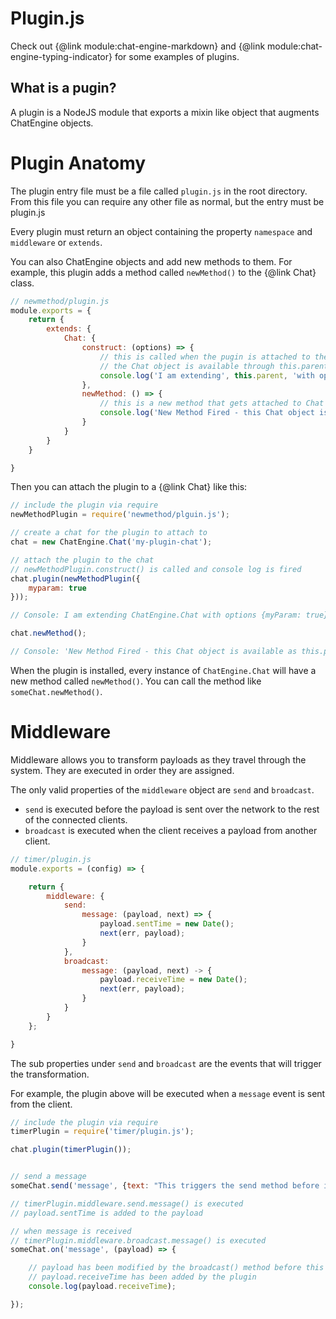 # Plugin.js

Check out {@link module:chat-engine-markdown} and {@link module:chat-engine-typing-indicator} for some examples of plugins.

## What is a pugin?

A plugin is a NodeJS module that exports a mixin like object that augments ChatEngine objects.

# Plugin Anatomy

The plugin entry file must be a file called ```plugin.js``` in the root directory.
From this file you can require any other file as normal, but the entry must be
plugin.js

Every plugin must return an object containing the property ```namespace``` and ```middleware```
or ```extends```.

You can also ChatEngine objects and add new methods to them. For example,
this plugin adds a method called ```newMethod()``` to the {@link Chat} class.

```js
// newmethod/plugin.js
module.exports = {
    return {
        extends: {
            Chat: {
                construct: (options) => {
                    // this is called when the pugin is attached to the Chat
                    // the Chat object is available through this.parent
                    console.log('I am extending', this.parent, 'with options', options);
                },
                newMethod: () => {
                    // this is a new method that gets attached to Chat as Chat.newMethod()
                    console.log('New Method Fired - this Chat object is available as this.parent');
                }
            }
        }
    }

}
```

Then you can attach the plugin to a {@link Chat} like this:

```js
// include the plugin via require
newMethodPlugin = require('newmethod/plguin.js');

// create a chat for the plugin to attach to
chat = new ChatEngine.Chat('my-plugin-chat');

// attach the plugin to the chat
// newMethodPlugin.construct() is called and console log is fired
chat.plugin(newMethodPlugin({
    myparam: true
}));

// Console: I am extending ChatEngine.Chat with options {myParam: true}

chat.newMethod();

// Console: 'New Method Fired - this Chat object is available as this.parent

```

When the plugin is installed, every instance of ```ChatEngine.Chat``` will have a new
method called ```newMethod()```. You can call the method like ```someChat.newMethod()```.


# Middleware

Middleware allows you to transform payloads as they travel through the system.
They are executed in order they are assigned.

The only valid properties of the ```middleware``` object are ```send``` and ```broadcast```.

* ```send``` is executed before the payload is sent over the
network to the rest of the connected clients.
* ```broadcast``` is executed when the client receives a payload from another
client.

```js
// timer/plugin.js
module.exports = (config) => {

    return {
        middleware: {
            send:
                message: (payload, next) => {
                    payload.sentTime = new Date();
                    next(err, payload);
                }
            },
            broadcast:
                message: (payload, next) -> {
                    payload.receiveTime = new Date();
                    next(err, payload);
                }
            }
        }
    };

}
```

The sub properties under ```send``` and ```broadcast``` are the events
that will trigger the transformation.

For  example, the plugin above will be executed when a ```message```
event is sent from the client.

```js
// include the plugin via require
timerPlugin = require('timer/plugin.js');

chat.plugin(timerPlugin());


// send a message
someChat.send('message', {text: "This triggers the send method before it's published over the wire."});

// timerPlugin.middleware.send.message() is executed
// payload.sentTime is added to the payload

// when message is received
// timerPlugin.middleware.broadcast.message() is executed
someChat.on('message', (payload) => {

    // payload has been modified by the broadcast() method before this was called
    // payload.receiveTime has been added by the plugin
    console.log(payload.receiveTime);

});
```
